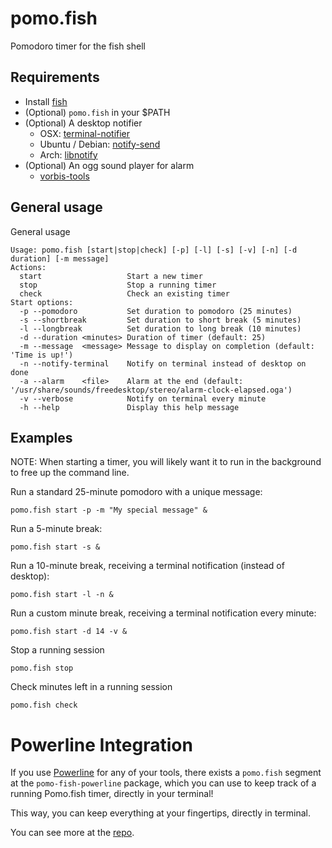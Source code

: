 # pomo.fish

Pomodoro timer for the fish shell

## Requirements

* Install [fish](https://fishshell.com/)
* (Optional) `pomo.fish` in your $PATH
* (Optional) A desktop notifier
  - OSX: [terminal-notifier](https://formulae.brew.sh/formula/terminal-notifier)
  - Ubuntu / Debian: [notify-send](https://launchpad.net/ubuntu/+source/libnotify)
  - Arch: [libnotify](https://archlinux.org/packages/extra/x86_64/libnotify/)
* (Optional) An ogg sound player for alarm
  - [vorbis-tools](https://packages.debian.org/sid/sound/vorbis-tools)

## General usage

General usage
```fish
Usage: pomo.fish [start|stop|check] [-p] [-l] [-s] [-v] [-n] [-d duration] [-m message]
Actions:
  start                   Start a new timer
  stop                    Stop a running timer
  check                   Check an existing timer
Start options:
  -p --pomodoro           Set duration to pomodoro (25 minutes)
  -s --shortbreak         Set duration to short break (5 minutes)
  -l --longbreak          Set duration to long break (10 minutes)
  -d --duration <minutes> Duration of timer (default: 25)
  -m --message  <message> Message to display on completion (default: 'Time is up!')
  -n --notify-terminal    Notify on terminal instead of desktop on done
  -a --alarm    <file>    Alarm at the end (default: '/usr/share/sounds/freedesktop/stereo/alarm-clock-elapsed.oga')
  -v --verbose            Notify on terminal every minute
  -h --help               Display this help message
```

## Examples

NOTE: When starting a timer, you will likely want it to run in the background
to free up the command line.

Run a standard 25-minute pomodoro with a unique message:
```fish
pomo.fish start -p -m "My special message" &
```

Run a 5-minute break:
```fish
pomo.fish start -s &
```

Run a 10-minute break, receiving a terminal notification (instead of desktop):
```fish
pomo.fish start -l -n &
```

Run a custom minute break, receiving a terminal notification every minute:
```fish
pomo.fish start -d 14 -v &
```

Stop a running session
```fish
pomo.fish stop
```

Check minutes left in a running session
```fish
pomo.fish check
```

# Powerline Integration

If you use [Powerline](https://github.com/powerline/powerline) for any of your
tools, there exists a `pomo.fish` segment at the `pomo-fish-powerline` package,
which you can use to keep track of a running Pomo.fish timer, directly in your
terminal!

This way, you can keep everything at your fingertips, directly in terminal.

You can see more at the [repo](https://github.com/pomo.fish/powerline).
